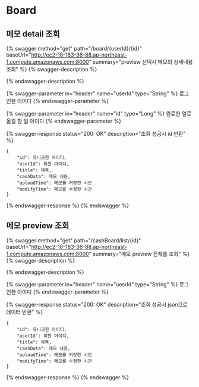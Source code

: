 # Board

## 메모 detail 조회

{% swagger method="get" path="/board/{userId}/{id}" baseUrl="http://ec2-18-183-36-88.ap-northeast-1.compute.amazonaws.com:8000" summary="preview 선택시 메모의 상세내용 조회" %}
{% swagger-description %}

{% endswagger-description %}

{% swagger-parameter in="header" name="userId" type="String" %}
로그인한 아이디
{% endswagger-parameter %}

{% swagger-parameter in="header" name="id" type="Long" %}
완료한 일로 옮길 할 일 아이디
{% endswagger-parameter %}

{% swagger-response status="200: OK" description="조회 성공시 id 반환" %}
```
{
    "id": 유니크한 아이디,
    "userId": 회원 아이디,
    "title": 제목,
    "cashData": 메모 내용,
    "uploadTime": 메모를 저장한 시간
    "modifyTime": 메모를 수정한 시간
}
```
{% endswagger-response %}
{% endswagger %}





## 메모 preview 조회

{% swagger method="get" path="/cashBoard/list/{id}" baseUrl="http://ec2-18-183-36-88.ap-northeast-1.compute.amazonaws.com:8000" summary="메모 preview 전체를 조회" %}
{% swagger-description %}

{% endswagger-description %}

{% swagger-parameter in="header" name="uesrId" type="String" %}
로그인한 아이디
{% endswagger-parameter %}

{% swagger-response status="200: OK" description="조회 성공시 json으로 데이터 반환" %}
```
{
    "id": 유니크한 아이디,
    "userId": 회원 아이디,
    "title": 제목,
    "cashData": 메모 내용,
    "uploadTime": 메모를 저장한 시간
    "modifyTime": 메모를 수정한 시간
}
```
{% endswagger-response %}
{% endswagger %}
